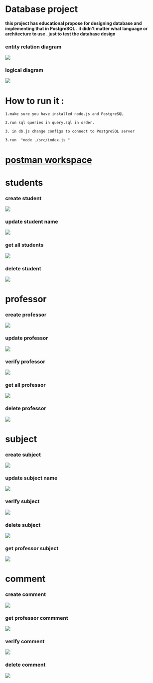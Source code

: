 


# Database project

<H4> this project has educational propose for designing database and implementing that in PostgreSQL .
 it didn't matter what language or architecture to use . just to test the database design
</H4> 


 ### entity relation diagram
 
![](./docs/erd.png)


 ### logical diagram
 
![](./docs/logical.png)


# How to run it :
    1.make sure you have installed node.js and PostgreSQL

    2.run sql queries in query.sql in order.
    
    3. in db.js change configs to connect to PostgreSQL server

    3.run  "node ./src/index.js "

# [postman workspace](https://www.postman.com/winter-astronaut-108393/workspace/databaseproject/collection/17431671-a4defd69-9cd1-4f5e-b6b6-ecc5a1d90e39?action=share&creator=17431671)
   
# students  


 ### create student 
![](./pictures/creatUser.png)


 ### update student name
![](./pictures/updateUser.png)

 ### get all students
![](./pictures/getAllStudents.png)


 ### delete student
![](./pictures/deleteUser.png)


# professor

 ### create professor 
![](./pictures/createProfessor.png)

 ###  update professor
![](./pictures/updateProfessorName.png)

 ###  verify professor
![](./pictures/verifyProfessor.png)

###  get all  professor
![](./pictures/getAllProfessors.png)


###  delete professor
![](./pictures/deleteProfessor.png)


# subject 


###  create subject
![](./pictures/createSubject.png)

###  update subject name
![](./pictures/updateSubjectName.png)

###  verify subject
![](./pictures/verifySubject.png)

###  delete subject
![](./pictures/deleteSubject.png)

###  get professor subject
![](./pictures/getProfessorSubjects.png)


# comment


###  create comment
![](./pictures/createComment.png)

###  get professor commment
![](./pictures/getPorfessorComment.png)

###  verify comment
![](./pictures/verifyComment.png)

###  delete comment
![](./pictures/deleteComment.png)


